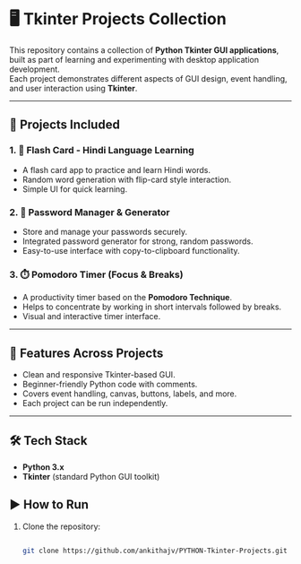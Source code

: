 # 🖥️ Tkinter Projects Collection  

This repository contains a collection of **Python Tkinter GUI applications**, built as part of learning and experimenting with desktop application development.  
Each project demonstrates different aspects of GUI design, event handling, and user interaction using **Tkinter**.  

---

## 📂 Projects Included  

### 1. 📖 Flash Card - Hindi Language Learning  
- A flash card app to practice and learn Hindi words.  
- Random word generation with flip-card style interaction.  
- Simple UI for quick learning.  

### 2. 🔐 Password Manager & Generator  
- Store and manage your passwords securely.  
- Integrated password generator for strong, random passwords.  
- Easy-to-use interface with copy-to-clipboard functionality.  

### 3. ⏱️ Pomodoro Timer (Focus & Breaks)  
- A productivity timer based on the **Pomodoro Technique**.  
- Helps to concentrate by working in short intervals followed by breaks.  
- Visual and interactive timer interface.  

---

## 🚀 Features Across Projects  
- Clean and responsive Tkinter-based GUI.  
- Beginner-friendly Python code with comments.  
- Covers event handling, canvas, buttons, labels, and more.  
- Each project can be run independently.  

---

## 🛠️ Tech Stack  
- **Python 3.x**  
- **Tkinter** (standard Python GUI toolkit)  



## ▶️ How to Run  
1. Clone the repository:  
   ```bash

   git clone https://github.com/ankithajv/PYTHON-Tkinter-Projects.git
